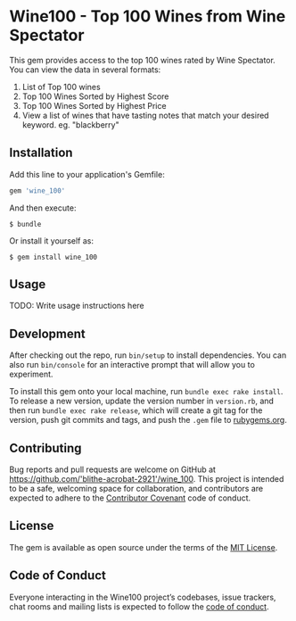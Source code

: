 # Wine100 - Top 100 Wines from Wine Spectator

This gem provides access to the top 100 wines rated by Wine Spectator. You can view the data in several formats:

1. List of Top 100 wines
2. Top 100 Wines Sorted by Highest Score
3. Top 100 Wines Sorted by Highest Price
4. View a list of wines that have tasting notes that match your desired keyword. eg. "blackberry"

## Installation

Add this line to your application's Gemfile:

```ruby
gem 'wine_100'
```

And then execute:

    $ bundle

Or install it yourself as:

    $ gem install wine_100

## Usage

TODO: Write usage instructions here

## Development

After checking out the repo, run `bin/setup` to install dependencies. You can also run `bin/console` for an interactive prompt that will allow you to experiment.

To install this gem onto your local machine, run `bundle exec rake install`. To release a new version, update the version number in `version.rb`, and then run `bundle exec rake release`, which will create a git tag for the version, push git commits and tags, and push the `.gem` file to [rubygems.org](https://rubygems.org).

## Contributing

Bug reports and pull requests are welcome on GitHub at https://github.com/'blithe-acrobat-2921'/wine_100. This project is intended to be a safe, welcoming space for collaboration, and contributors are expected to adhere to the [Contributor Covenant](http://contributor-covenant.org) code of conduct.

## License

The gem is available as open source under the terms of the [MIT License](https://opensource.org/licenses/MIT).

## Code of Conduct

Everyone interacting in the Wine100 project’s codebases, issue trackers, chat rooms and mailing lists is expected to follow the [code of conduct](https://github.com/'blithe-acrobat-2921'/wine_100/blob/master/CODE_OF_CONDUCT.md).

